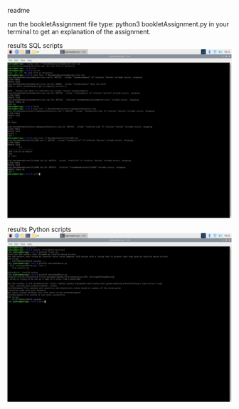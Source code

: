 readme

run the bookletAssignment file type: python3 bookletAssignment.py in your terminal to get an explanation of the assignment.

results SQL scripts
![Screenshot](sqlScriptRunTerminal.png)

results Python scripts
![Screenshot](pythonScriptRunTerminal.png)

